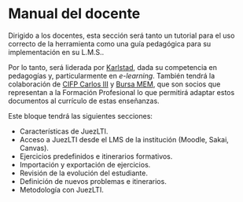 # Manual del docente

Dirigido a los docentes, esta secci&oacute;n ser&aacute; tanto un tutorial para el uso correcto de la herramienta como una gu&iacute;a pedag&oacute;gica para su implementaci&oacute;n en su L.M.S..

Por lo tanto, será liderada por [Karlstad](http://www.kau.se/), dada su competencia en pedagog&iacute;as y, particularmente en _e-learning_. Tambi&eacute;n tendr&aacute; la colaboraci&oacute;n de [CIFP Carlos III](https://cifpcarlos3.es/) y [Bursa MEM](http://bursa.meb.gov.tr/), que son socios que representan a la Formaci&oacute;n Profesional lo que permitir&aacute; adaptar estos documentos al curr&iacute;culo de estas ense&ntilde;anzas.

Este bloque tendr&aacute; las siguientes secciones:

- Caracter&iacute;sticas de JuezLTI.
- Acceso a JuezLTI desde el LMS de la instituci&oacute;n (Moodle, Sakai, Canvas).
- Ejercicios predefinidos e itinerarios formativos.
- Importaci&oacute;n y exportaci&oacute;n de ejercicios.
- Revisi&oacute;n de la evoluci&oacute;n del estudiante.
- Definici&oacute;n de nuevos problemas e itinerarios.
- Metodolog&iacute;a con JuezLTI.